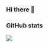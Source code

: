 ### Hi there 👋

### GitHub stats
<img align="center" src="https://github-readme-stats.vercel.app/api?username=RONIN808&count_private=true&border_radius=8&icon_color=f44336&show_icons=true&theme=dark" />
